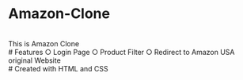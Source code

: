 # Amazon-Clone
<br>
This is Amazon Clone
<br>
# Features
○ Login Page
○ Product Filter
○ Redirect to Amazon USA original Website
<br>
# Created with
HTML and CSS 

